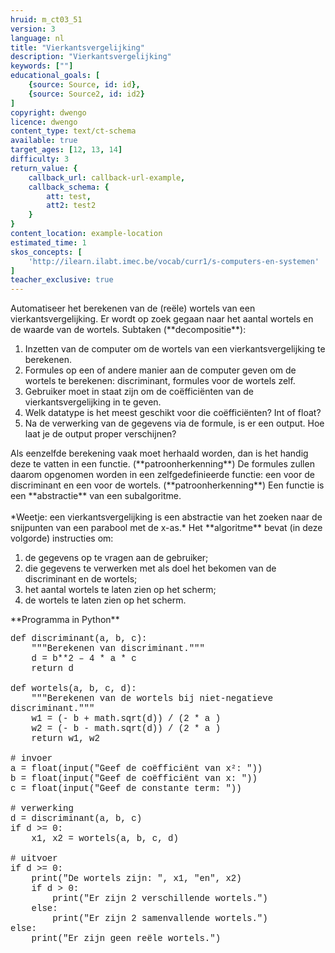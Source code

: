 ```yaml
---
hruid: m_ct03_51
version: 3
language: nl
title: "Vierkantsvergelijking"
description: "Vierkantsvergelijking"
keywords: [""]
educational_goals: [
    {source: Source, id: id}, 
    {source: Source2, id: id2}
]
copyright: dwengo
licence: dwengo
content_type: text/ct-schema
available: true
target_ages: [12, 13, 14]
difficulty: 3
return_value: {
    callback_url: callback-url-example,
    callback_schema: {
        att: test,
        att2: test2
    }
}
content_location: example-location
estimated_time: 1
skos_concepts: [
    'http://ilearn.ilabt.imec.be/vocab/curr1/s-computers-en-systemen'
]
teacher_exclusive: true
---
```


<context>
Automatiseer het berekenen van de (reële) wortels van een vierkantsvergelijking. Er wordt op zoek gegaan naar het aantal wortels en de waarde van de wortels.
</context>
<decomposition>
Subtaken (**decompositie**):
<ol>
    <li>Inzetten van de computer om de wortels van een vierkantsvergelijking te berekenen. </li>
    <li>Formules op een of andere manier aan de computer geven om de wortels te berekenen: discriminant, formules voor de wortels zelf.</li>
    <li>Gebruiker moet in staat zijn om de coëfficiënten van de vierkantsvergelijking in te geven.</li>
    <li>Welk datatype is het meest geschikt voor die coëfficiënten? Int of float?</li>
    <li>Na de verwerking van de gegevens via de formule, is er een output. Hoe laat je de output proper verschijnen?</li>
</ol>
</decomposition>
<patternRecognition>
Als eenzelfde berekening vaak moet herhaald worden, dan is het handig deze te vatten in een functie. (**patroonherkenning**)
De formules zullen daarom opgenomen worden in een zelfgedefinieerde functie: een voor de discriminant en een voor de wortels.
 (**patroonherkenning**)
</patternRecognition>
<abstraction>
Een functie is een **abstractie** van een subalgoritme.<br><br>
*Weetje: een vierkantsvergelijking is een abstractie van het zoeken naar de snijpunten van een parabool met de x-as.*
</abstraction>
<algorithms>
Het **algoritme** bevat (in deze volgorde) instructies om:<br>
<ol>
    <li>de gegevens op te vragen aan de gebruiker;</li>
    <li>die gegevens te verwerken met als doel het bekomen van de discriminant en de wortels;</li>
    <li>het aantal wortels te laten zien op het scherm;</li>
    <li>de wortels te laten zien op het scherm.</li>
</ol>
</algorithms>
<implementation>
**Programma in Python**<br>
<div class="alert alert-box alert-secondary"><p style="  font-family: 'Courier New', monospace;">
def discriminant(a, b, c):<br>
&nbsp;&nbsp;&nbsp;&nbsp;"""Berekenen van discriminant."""<br>
&nbsp;&nbsp;&nbsp;&nbsp;d = b**2 – 4 * a * c<br>
&nbsp;&nbsp;&nbsp;&nbsp;return d<br><br>
def wortels(a, b, c, d):<br>
&nbsp;&nbsp;&nbsp;&nbsp;"""Berekenen van de wortels bij niet-negatieve discriminant."""<br>
&nbsp;&nbsp;&nbsp;&nbsp;w1 = (- b + math.sqrt(d)) / (2 * a )<br>
&nbsp;&nbsp;&nbsp;&nbsp;w2 = (- b - math.sqrt(d)) / (2 * a )<br>
&nbsp;&nbsp;&nbsp;&nbsp;return w1, w2<br><br>
# invoer<br>
a = float(input("Geef de coëfficiënt van x²: "))<br>
b = float(input("Geef de coëfficiënt van x: "))<br>
c = float(input("Geef de constante term: "))<br><br>
# verwerking<br>
d = discriminant(a, b, c)<br>
if d >= 0:<br>
&nbsp;&nbsp;&nbsp;&nbsp;x1, x2 = wortels(a, b, c, d)<br><br>
# uitvoer<br>
if d >= 0:<br>
&nbsp;&nbsp;&nbsp;&nbsp;print("De wortels zijn: ", x1, "en", x2)<br>
&nbsp;&nbsp;&nbsp;&nbsp;if d > 0:<br>
&nbsp;&nbsp;&nbsp;&nbsp;&nbsp;&nbsp;&nbsp;&nbsp;print("Er zijn 2 verschillende wortels.")<br> 
&nbsp;&nbsp;&nbsp;&nbsp;else:<br>
&nbsp;&nbsp;&nbsp;&nbsp;&nbsp;&nbsp;&nbsp;&nbsp;print("Er zijn 2 samenvallende wortels.")<br>
else:<br>
&nbsp;&nbsp;&nbsp;&nbsp;print("Er zijn geen reële wortels.")    
</p>
</div>
</implementation>

